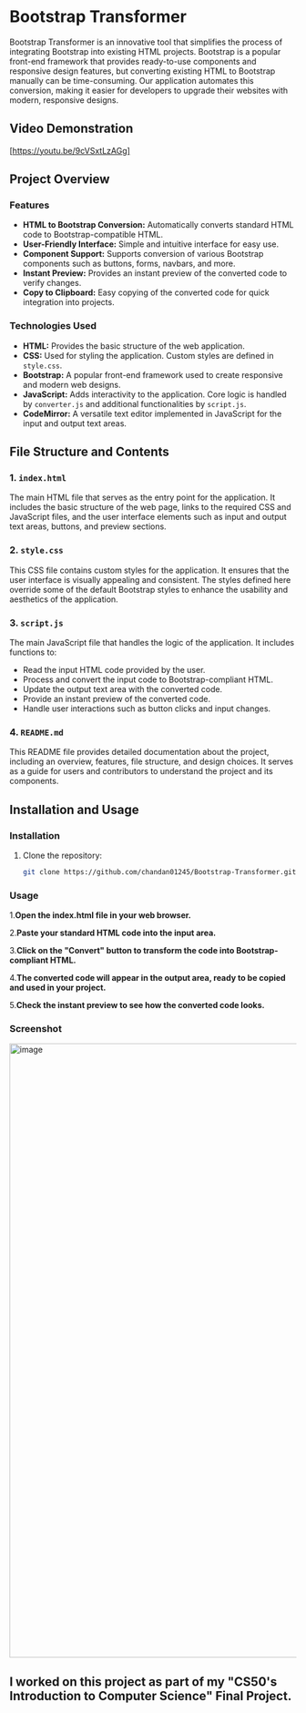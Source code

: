 # Bootstrap Transformer

Bootstrap Transformer is an innovative tool that simplifies the process of integrating Bootstrap into existing HTML projects. Bootstrap is a popular front-end framework that provides ready-to-use components and responsive design features, but converting existing HTML to Bootstrap manually can be time-consuming. Our application automates this conversion, making it easier for developers to upgrade their websites with modern, responsive designs.

## Video Demonstration
[https://youtu.be/9cVSxtLzAGg]

## Project Overview

### Features
- **HTML to Bootstrap Conversion:** Automatically converts standard HTML code to Bootstrap-compatible HTML.
- **User-Friendly Interface:** Simple and intuitive interface for easy use.
- **Component Support:** Supports conversion of various Bootstrap components such as buttons, forms, navbars, and more.
- **Instant Preview:** Provides an instant preview of the converted code to verify changes.
- **Copy to Clipboard:** Easy copying of the converted code for quick integration into projects.

### Technologies Used
- **HTML:** Provides the basic structure of the web application.
- **CSS:** Used for styling the application. Custom styles are defined in `style.css`.
- **Bootstrap:** A popular front-end framework used to create responsive and modern web designs.
- **JavaScript:** Adds interactivity to the application. Core logic is handled by `converter.js` and additional functionalities by `script.js`.
- **CodeMirror:** A versatile text editor implemented in JavaScript for the input and output text areas.

## File Structure and Contents

### 1. `index.html`
The main HTML file that serves as the entry point for the application. It includes the basic structure of the web page, links to the required CSS and JavaScript files, and the user interface elements such as input and output text areas, buttons, and preview sections.

### 2. `style.css`
This CSS file contains custom styles for the application. It ensures that the user interface is visually appealing and consistent. The styles defined here override some of the default Bootstrap styles to enhance the usability and aesthetics of the application.

### 3. `script.js`
The main JavaScript file that handles the logic of the application. It includes functions to:
- Read the input HTML code provided by the user.
- Process and convert the input code to Bootstrap-compliant HTML.
- Update the output text area with the converted code.
- Provide an instant preview of the converted code.
- Handle user interactions such as button clicks and input changes.

### 4. `README.md`
This README file provides detailed documentation about the project, including an overview, features, file structure, and design choices. It serves as a guide for users and contributors to understand the project and its components.

## Installation and Usage

### Installation
1. Clone the repository:
    
   ```bash
   git clone https://github.com/chandan01245/Bootstrap-Transformer.git

### Usage
1.**Open the index.html file in your web browser.**

2.**Paste your standard HTML code into the input area.**

3.**Click on the "Convert" button to transform the code into Bootstrap-compliant HTML.**

4.**The converted code will appear in the output area, ready to be copied and used in your project.**

5.**Check the instant preview to see how the converted code looks.**

### Screenshot

<img width="1079" alt="image" src="https://github.com/user-attachments/assets/a2d6688f-85ae-40de-8039-7bb4e372d783" />

## I worked on this project as part of my "CS50's Introduction to Computer Science" Final Project.
